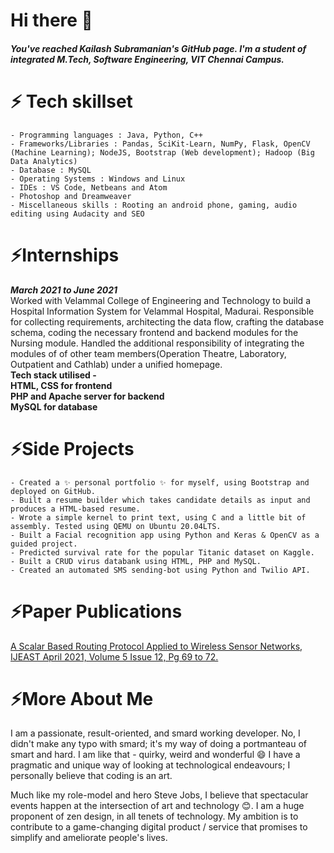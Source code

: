 # Hi there 👋 
<h5>You've reached <b> Kailash Subramanian's </b> GitHub page. I'm a student of integrated M.Tech, Software Engineering, VIT Chennai Campus.</h5>

# ⚡ Tech skillset
    - Programming languages : Java, Python, C++
    - Frameworks/Libraries : Pandas, SciKit-Learn, NumPy, Flask, OpenCV (Machine Learning); NodeJS, Bootstrap (Web development); Hadoop (Big Data Analytics)
    - Database : MySQL
    - Operating Systems : Windows and Linux
    - IDEs : VS Code, Netbeans and Atom 
    - Photoshop and Dreamweaver 
    - Miscellaneous skills : Rooting an android phone, gaming, audio editing using Audacity and SEO

# ⚡Internships

***March 2021 to June 2021*** <br> Worked with Velammal College of Engineering and Technology to build a Hospital Information System for Velammal Hospital, Madurai. Responsible for collecting requirements, architecting the data flow,  crafting the database schema, coding the necessary frontend and backend modules for the Nursing module. Handled the additional responsibility of integrating the modules of of other team members(Operation Theatre, Laboratory, Outpatient and Cathlab) under a unified homepage. <br><b>Tech stack utilised - <br>HTML, CSS for frontend<br>PHP and Apache server for backend<br>MySQL for database</b>

# ⚡Side Projects
    - Created a ✨ personal portfolio ✨ for myself, using Bootstrap and deployed on GitHub.
    - Built a resume builder which takes candidate details as input and produces a HTML-based resume.
    - Wrote a simple kernel to print text, using C and a little bit of assembly. Tested using QEMU on Ubuntu 20.04LTS.
    - Built a Facial recognition app using Python and Keras & OpenCV as a guided project.
    - Predicted survival rate for the popular Titanic dataset on Kaggle.  
    - Built a CRUD virus databank using HTML, PHP and MySQL.
    - Created an automated SMS sending-bot using Python and Twilio API.

# ⚡Paper Publications
<a href="https://www.ijeast.com/papers/69-72,Tesma512,IJEAST.pdf"> A Scalar Based Routing Protocol Applied to Wireless Sensor Networks, IJEAST April 2021, Volume 5 Issue 12, Pg 69 to 72.</a>

# ⚡More About Me

I am a passionate, result-oriented, and smard working developer. No, I didn't make any typo with smard; it's my way of doing a portmanteau of smart and hard. I am like that - quirky, weird and wonderful 😄 I have a pragmatic and unique way of looking at technological endeavours; I personally believe that coding is an art. 

Much like my role-model and hero Steve Jobs, I believe that spectacular events happen at the intersection of art and technology 😊. I am a huge proponent of zen design, in all tenets of technology. My ambition is to contribute to a game-changing digital product / service that promises to simplify and ameliorate people's lives.
